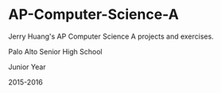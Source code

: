 # AP-Computer-Science-A

Jerry Huang's AP Computer Science A projects and exercises.

Palo Alto Senior High School

Junior Year

2015-2016
